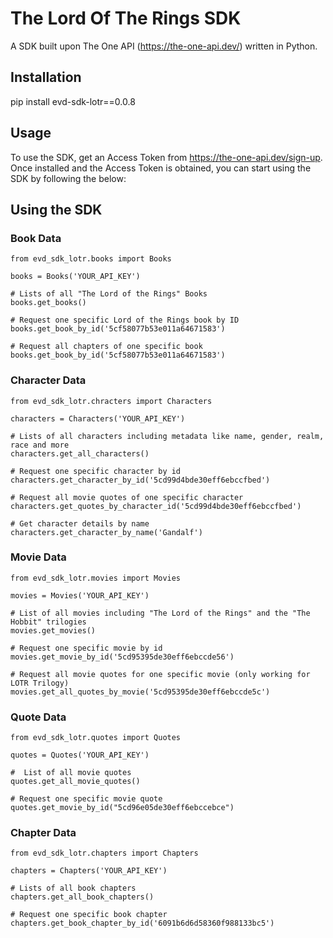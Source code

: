 # The Lord Of The Rings SDK
A SDK built upon The One API (https://the-one-api.dev/) written in Python.

## Installation
pip install evd-sdk-lotr==0.0.8

## Usage
To use the SDK, get an Access Token from https://the-one-api.dev/sign-up. Once installed and the Access Token is obtained, you can start using the SDK by following the below:

## Using the SDK

### Book Data
```
from evd_sdk_lotr.books import Books

books = Books('YOUR_API_KEY')

# Lists of all "The Lord of the Rings" Books
books.get_books()

# Request one specific Lord of the Rings book by ID
books.get_book_by_id('5cf58077b53e011a64671583')

# Request all chapters of one specific book
books.get_book_by_id('5cf58077b53e011a64671583')
```

### Character Data
```
from evd_sdk_lotr.chracters import Characters

characters = Characters('YOUR_API_KEY')

# Lists of all characters including metadata like name, gender, realm, race and more
characters.get_all_characters()

# Request one specific character by id
characters.get_character_by_id('5cd99d4bde30eff6ebccfbed')

# Request all movie quotes of one specific character
characters.get_quotes_by_character_id('5cd99d4bde30eff6ebccfbed')

# Get character details by name
characters.get_character_by_name('Gandalf')
```

### Movie Data
```
from evd_sdk_lotr.movies import Movies

movies = Movies('YOUR_API_KEY')

# List of all movies including "The Lord of the Rings" and the "The Hobbit" trilogies
movies.get_movies()

# Request one specific movie by id
movies.get_movie_by_id('5cd95395de30eff6ebccde56')

# Request all movie quotes for one specific movie (only working for LOTR Trilogy)
movies.get_all_quotes_by_movie('5cd95395de30eff6ebccde5c')
```

### Quote Data
```
from evd_sdk_lotr.quotes import Quotes

quotes = Quotes('YOUR_API_KEY')

#  List of all movie quotes
quotes.get_all_movie_quotes()

# Request one specific movie quote
quotes.get_movie_by_id("5cd96e05de30eff6ebccebce")
```

### Chapter Data
```
from evd_sdk_lotr.chapters import Chapters

chapters = Chapters('YOUR_API_KEY')

# Lists of all book chapters
chapters.get_all_book_chapters()

# Request one specific book chapter
chapters.get_book_chapter_by_id('6091b6d6d58360f988133bc5')
```

